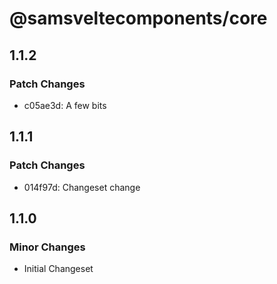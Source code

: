 # @samsveltecomponents/core

## 1.1.2

### Patch Changes

- c05ae3d: A few bits

## 1.1.1

### Patch Changes

- 014f97d: Changeset change

## 1.1.0

### Minor Changes

- Initial Changeset
